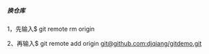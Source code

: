 ##### 换仓库

1，先输入$ git remote rm origin

  2、再输入$ git remote add origin [git@github.com:djqiang/gitdemo.git](mailto:git@github.com:djqiang/gitdemo.git) 